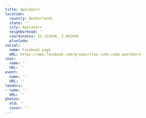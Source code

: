 ```yaml
---
title: Apeldoorn
location:
  country: Netherlands
  state: ''
  city: Apeldoorn
  neighborhood: ''
  coordinates: 52.215646, 5.963949
  plusCode: ''
social:
  name: Facebook page
  URL: https://www.facebook.com/groups/free.code.camp.apeldoorn
chat:
  name: ''
  URL: ''
event:
  name: ''
  URL: ''
leaders:
- name: ''
  URL: ''
photos:
  old: ''
  cover: ''
---
```

